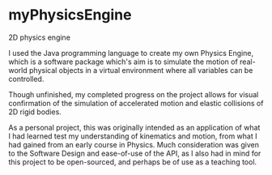 # myPhysicsEngine
2D physics engine

I used the Java programming language to create my own Physics Engine, which is a software package which's aim is to simulate the motion of real-world physical objects in a virtual environment where all variables can be controlled. 

Though unfinished, my completed progress on the project allows for visual confirmation of the simulation of accelerated motion and elastic collisions of 2D rigid bodies.

As a personal project, this was originally intended as an application of what I had learned test my understanding of kinematics and motion, from what I had gained from an early course in Physics. Much consideration was given to the Software Design and ease-of-use of the API, as I also had in mind for this project to be open-sourced, and perhaps be of use as a teaching tool.
